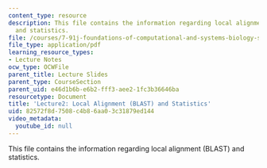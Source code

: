 ```yaml
---
content_type: resource
description: This file contains the information regarding local alignment (BLAST)
  and statistics.
file: /courses/7-91j-foundations-of-computational-and-systems-biology-spring-2014/82572f8d7508c4b86aa03c31879ed144_MIT7_91JS14_Lecture2.pdf
file_type: application/pdf
learning_resource_types:
- Lecture Notes
ocw_type: OCWFile
parent_title: Lecture Slides
parent_type: CourseSection
parent_uid: e46d1b6b-e6b2-fff3-aee2-1fc3b36646ba
resourcetype: Document
title: 'Lecture2: Local Alignment (BLAST) and Statistics'
uid: 82572f8d-7508-c4b8-6aa0-3c31879ed144
video_metadata:
  youtube_id: null
---
```

This file contains the information regarding local alignment (BLAST) and statistics.

